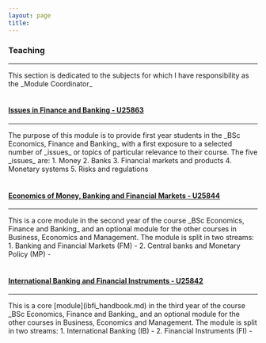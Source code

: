 ```yaml
---
layout: page
title:
---
```


<h3 id="teaching">Teaching</h3>
<hr />
This section is dedicated to the subjects for which I have responsibility as the _Module Coordinator_
<br><br>
<h4 id="issues_in"><a href="https://register.port.ac.uk/ords/f?p=111:19:::NO::P19_UNIT_ID:1876085004">Issues in Finance and Banking - U25863</a></h4>
<hr />
The purpose of this module is to provide first year students in the _BSc Economics, Finance and Banking_ with a first exposure to a selected number of _issues_ or topics of particular relevance to their course. The five _issues_ are:
1. Money
2. Banks
3. Financial markets and products
4. Monetary systems
5. Risks and regulations 
<br><br>
<h4 id="embfm"><a href="https://register.port.ac.uk/ords/f?p=111:19:::NO::P19_UNIT_ID:1854820903">Economics of Money, Banking and Financial Markets - U25844 </a></h4>
<hr />
This is a core module in the second year of the course _BSc Economics, Finance and Banking_ and an optional module for the other courses in Business, Economics and Management. The module is split in two streams:
1. Banking and Financial Markets (FM) - 
2. Central banks and Monetary Policy (MP) - 
<br><br>
<h4 id="ibfi"><a href="https://register.port.ac.uk/ords/f?p=111:19:::NO::P19_UNIT_ID:1854881974">International Banking and Financial Instruments - U25842</a></h4>
<hr />
This is a core [module](ibfi_handbook.md) in the third year of the course _BSc Economics, Finance and Banking_ and an optional module for the other courses in Business, Economics and Management. The module is split in two streams:
1. International Banking (IB) - 
2. Financial Instruments (FI) - 
